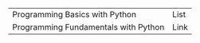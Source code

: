 
|  |  |
| --- | --- |
| Programming Basics with Python | List  |
| Programming Fundamentals with Python | Link |
